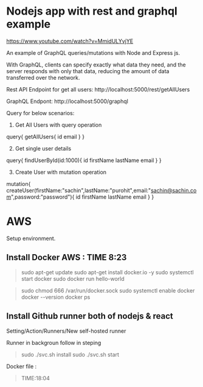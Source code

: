 # Nodejs app with rest and graphql example

https://www.youtube.com/watch?v=MmidULYvjYE

An example of GraphQL queries/mutations with Node and Express js.

With GraphQL, clients can specify exactly what data they need, and the server responds with only that data, reducing the amount of data transferred over the network.

Rest API Endpoint for get all users: http://localhost:5000/rest/getAllUsers

GraphQL Endpont: http://localhost:5000/graphql

Query for below scenarios: 

1. Get All Users with query operation

query{
  getAllUsers{
    id
    email
  }
}

2. Get single user details

query{
  findUserById(id:1000){
    id
    firstName
    lastName
    email
  }
}

3. Create User with mutation operation

mutation{
  createUser(firstName:"sachin",lastName:"purohit",email:"sachin@sachin.com",password:"password"){
    id
    firstName
    lastName
    email
  }
}

# AWS 
Setup environment.

## Install Docker AWS : TIME 8:23
>sudo apt-get update
>sudo apt-get install docker.io -y
>sudo systemctl start docker
>sudo docker run hello-world

>sudo chmod 666 /var/run/docker.sock
>sudo systemctl enable docker
>docker --version
>docker ps

## Install Github runner both of nodejs & react
Setting/Action/Runners/New self-hosted runner

Runner in backgroun
follow in steping
>sudo ./svc.sh install
>sudo ./svc.sh start


Docker file : 
>TIME:18:04